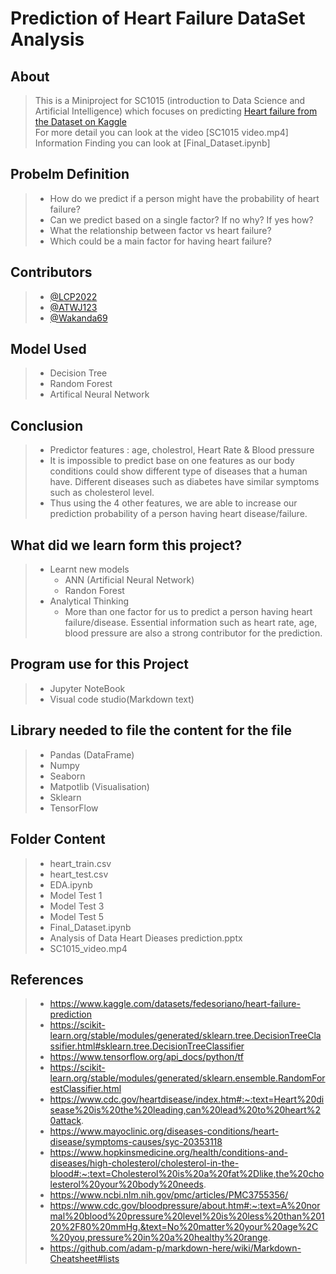 # **Prediction of Heart Failure DataSet Analysis** 

## About
  > This is a Miniproject for SC1015 (introduction to Data Science and Artificial Intelligence)
    which focuses on predicting [Heart failure from the Dataset on Kaggle](https://www.kaggle.com/datasets/fedesoriano/heart-failure-prediction)  
 > For more detail you can look at the video [SC1015 video.mp4]  
 > Information Finding you can look at [Final_Dataset.ipynb]  
    
    
## Probelm Definition
> - How do we predict if a person might have the probability of heart failure?  
> - Can we predict based on a single factor? If no why? If yes how?
> - What the relationship between factor vs heart failure?
> - Which could be a main factor for having heart failure? 
## Contributors
> - [@LCP2022](https://github.com/LCP2022)
> - [@ATWJ123](https://github.com/ATWJ123)
> - [@Wakanda69](https://github.com/Wakanda69)
## Model Used
> - Decision Tree
> - Random Forest
> - Artifical Neural Network

## Conclusion
> - Predictor features : age, cholestrol, Heart Rate & Blood pressure
> - It is impossible to predict base on one features as our body conditions could show different type of diseases that a human have. Different diseases such as diabetes have similar symptoms such as  cholesterol level.
> - Thus using the 4 other features, we are able to increase our prediction probability of a person having heart disease/failure.
## What did we learn form this project?
> - Learnt new models 
>   - ANN (Artificial Neural Network)
>   - Randon Forest
> - Analytical Thinking
>   - More than one factor for us to predict a person having heart failure/disease. Essential information such as heart rate, age, blood pressure are also a strong contributor for the prediction.


## Program use for this Project
> - Jupyter NoteBook
> - Visual code studio(Markdown text)

## Library needed to file the content for the file
> - Pandas (DataFrame)
> - Numpy
> - Seaborn
> - Matpotlib (Visualisation)
> - Sklearn 
> - TensorFlow

## Folder Content
> - heart_train.csv
> - heart_test.csv
> - EDA.ipynb
> - Model Test 1
> - Model Test 3
> - Model Test 5
> - Final_Dataset.ipynb
> - Analysis of Data Heart Dieases prediction.pptx
> - SC1015_video.mp4
    
## References
> -   https://www.kaggle.com/datasets/fedesoriano/heart-failure-prediction  
> -   https://scikit-learn.org/stable/modules/generated/sklearn.tree.DecisionTreeClassifier.html#sklearn.tree.DecisionTreeClassifier
> -   https://www.tensorflow.org/api_docs/python/tf
> -   https://scikit-learn.org/stable/modules/generated/sklearn.ensemble.RandomForestClassifier.html
> -   https://www.cdc.gov/heartdisease/index.htm#:~:text=Heart%20disease%20is%20the%20leading,can%20lead%20to%20heart%20attack. 
> -   https://www.mayoclinic.org/diseases-conditions/heart-disease/symptoms-causes/syc-20353118
> -   https://www.hopkinsmedicine.org/health/conditions-and-diseases/high-cholesterol/cholesterol-in-the-blood#:~:text=Cholesterol%20is%20a%20fat%2Dlike,the%20cholesterol%20your%20body%20needs.
> -   https://www.ncbi.nlm.nih.gov/pmc/articles/PMC3755356/
> -   https://www.cdc.gov/bloodpressure/about.htm#:~:text=A%20normal%20blood%20pressure%20level%20is%20less%20than%20120%2F80%20mmHg.&text=No%20matter%20your%20age%2C%20you,pressure%20in%20a%20healthy%20range.
> -   https://github.com/adam-p/markdown-here/wiki/Markdown-Cheatsheet#lists
